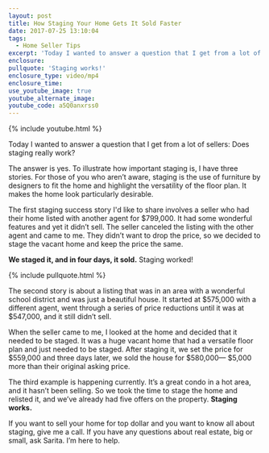 ```yaml
---
layout: post
title: How Staging Your Home Gets It Sold Faster
date: 2017-07-25 13:10:04
tags:
  - Home Seller Tips
excerpt: 'Today I wanted to answer a question that I get from a lot of sellers: does staging really work?'
enclosure:
pullquote: 'Staging works!'
enclosure_type: video/mp4
enclosure_time:
use_youtube_image: true
youtube_alternate_image:
youtube_code: a5Q0anxrss0
---
```



{% include youtube.html %}

Today I wanted to answer a question that I get from a lot of sellers: Does staging really work?

The answer is yes. To illustrate how important staging is, I have three stories. For those of you who aren’t aware, staging is the use of furniture by designers to fit the home and highlight the versatility of the floor plan. It makes the home look particularly desirable.

The first staging success story I'd like to share involves a seller who had their home listed with another agent for $799,000. It had some wonderful features and yet it didn’t sell. The seller canceled the listing with the other agent and came to me. They didn’t want to drop the price, so we decided to stage the vacant home and keep the price the same.

**We staged it, and in four days, it sold.** Staging worked!

{% include pullquote.html %}

The second story is about a listing that was in an area with a wonderful school district and was just a beautiful house. It started at $575,000 with a different agent, went through a series of price reductions until it was at $547,000, and it still didn’t sell.

When the seller came to me, I looked at the home and decided that it needed to be staged. It was a huge vacant home that had a versatile floor plan and just needed to be staged. After staging it, we set the price for $559,000 and three days later, we sold the house for $580,000— $5,000 more than their original asking price.

The third example is happening currently. It’s a great condo in a hot area, and it hasn’t been selling. So we took the time to stage the home and relisted it, and we’ve already had five offers on the property. **Staging works.**

If you want to sell your home for top dollar and you want to know all about staging, give me a call. If you have any questions about real estate, big or small, ask Sarita. I’m here to help.